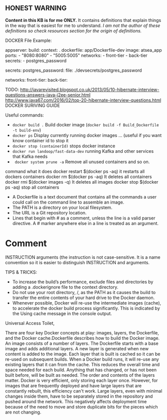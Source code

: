 ## **HONEST WARNING**
**Content in this KB is for me ONLY.**
It contains definitions that explain things in the way that is easiest for me to understand.
_I am not the author of these definitions so check resources section for the origin of definitions._ 


DOCKER
File Example:

 appserver:
   build:
      context: .
      dockerfile: app/Dockerfile-dev
   image: atsea_app
   ports:
     - "8080:8080"
     - "5005:5005"
   networks:
     - front-tier
     - back-tier
   secrets:
     - postgres_password

secrets:
 postgres_password:
   file: ./devsecrets/postgres_password

networks:
  front-tier:
  back-tier:
 

TODO:
http://javarevisited.blogspot.co.uk/2013/05/10-hibernate-interview-questions-answers-java-j2ee-senior.html
http://www.java67.com/2016/02/top-20-hibernate-interview-questions.html
DOCKER SURIVING GUIDE

Useful commands:

* ```docker build .```    Build docker image (```docker build -f Build_Dockerfile -t build-env```)
* ```docker ps``` Display currently running docker images … (useful if you want know container id to stop it
* ```docker stop (containerId)``` stops docker instance
* ```docker run landoop/fast-data-dev``` running Kafka and other services that Kafka needs
* ``` docker system prune -a``` Remove all unused containers and so on.

command
what it does
docker restart $(docker ps -aq)
it restarts all dockers containers
docker rm $(docker ps -aq) 
It deletes all containers
docker rmi $(docker images -q)
It deletes all images
docker stop $(docker ps -aq)
stop all containers




* A Dockerfile is a text document that contains all the commands a user could call on the command line to assemble an image.
* The PATH is a directory on your local filesystem. 
* The URL is a Git repository location.
* Lines that begin with # as a comment, unless the line is a valid parser directive. A # marker anywhere else in a line is treated as an argument. 

# Comment
INSTRUCTION arguments
(the instruction is not case-sensitive. It is a name convention so it is easier 
to distinguish INSTRUCTION and arguments.

TIPS & TRICKS:
* To increase the build’s performance, exclude files and directories by adding a .dockerignore file to the context directory.
* Do not use your root directory, /, as the PATH as it causes the build to transfer the entire contents of your hard drive to the Docker daemon.
* Whenever possible, Docker will re-use the intermediate images (cache), to accelerate the docker build process significantly. This is indicated by the Using cache message in the console output. 



Universal Access Toilet, 


There are four key Docker concepts at play: images, layers, the Dockerfile, and the Docker cache.Dockerfile describes how to build the Docker image. An image consists of a number of layers. The Dockerfile starts with a base image and adds additional layers. A new layer is generated when new content is added to the image. Each layer that is built is cached so it can be re-used on subsequent builds. When a Docker build runs, it will re-use any existing layers that it can from the cache. This reduces the overall time and space needed for each build. Anything that has changed, or has not been built before, will be built as needed.
The order and contents of the layers matter. 
 Docker is very efficient, only storing each layer once. However, for images that are frequently deployed and have large layers that are constantly rebuilt, this efficiency can't work. Large layers, even with minimal changes inside them, have to be separately stored in the repository and pushed around the network. This negatively affects deployment time because of the need to move and store duplicate bits for the pieces which are not changing.